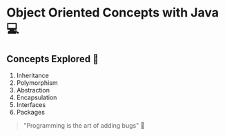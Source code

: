 # Object Oriented Concepts with Java :computer:

## Concepts Explored :notebook:
1) Inheritance
2) Polymorphism
3) Abstraction
4) Encapsulation
5) Interfaces
6) Packages

> "Programming is the art of adding bugs" :bug: